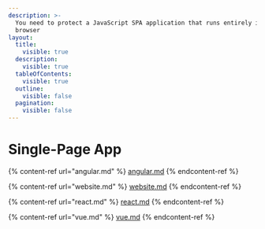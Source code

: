 ```yaml
---
description: >-
  You need to protect a JavaScript SPA application that runs entirely in a
  browser
layout:
  title:
    visible: true
  description:
    visible: true
  tableOfContents:
    visible: true
  outline:
    visible: false
  pagination:
    visible: false
---
```


# Single-Page App

{% content-ref url="angular.md" %}
[angular.md](angular.md)
{% endcontent-ref %}

{% content-ref url="website.md" %}
[website.md](website.md)
{% endcontent-ref %}

{% content-ref url="react.md" %}
[react.md](react.md)
{% endcontent-ref %}

{% content-ref url="vue.md" %}
[vue.md](vue.md)
{% endcontent-ref %}
